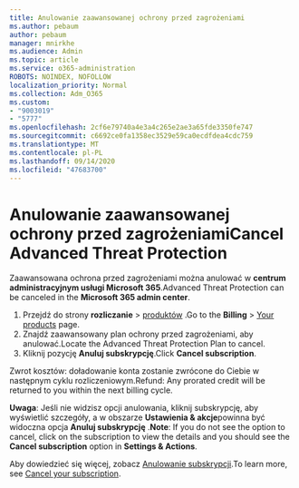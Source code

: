 ```yaml
---
title: Anulowanie zaawansowanej ochrony przed zagrożeniami
ms.author: pebaum
author: pebaum
manager: mnirkhe
ms.audience: Admin
ms.topic: article
ms.service: o365-administration
ROBOTS: NOINDEX, NOFOLLOW
localization_priority: Normal
ms.collection: Adm_O365
ms.custom:
- "9003019"
- "5777"
ms.openlocfilehash: 2cf6e79740a4e3a4c265e2ae3a65fde3350fe747
ms.sourcegitcommit: c6692ce0fa1358ec3529e59ca0ecdfdea4cdc759
ms.translationtype: MT
ms.contentlocale: pl-PL
ms.lasthandoff: 09/14/2020
ms.locfileid: "47683700"
---
```

# <a name="cancel-advanced-threat-protection"></a><span data-ttu-id="d133d-102">Anulowanie zaawansowanej ochrony przed zagrożeniami</span><span class="sxs-lookup"><span data-stu-id="d133d-102">Cancel Advanced Threat Protection</span></span>

<span data-ttu-id="d133d-103">Zaawansowana ochrona przed zagrożeniami można anulować w **centrum administracyjnym usługi Microsoft 365**.</span><span class="sxs-lookup"><span data-stu-id="d133d-103">Advanced Threat Protection can be canceled in the **Microsoft 365 admin center**.</span></span>

1. <span data-ttu-id="d133d-104">Przejdź do strony **rozliczanie**  >  [produktów](https://go.microsoft.com/fwlink/p/?linkid=842054) .</span><span class="sxs-lookup"><span data-stu-id="d133d-104">Go to the  **Billing** > [Your products](https://go.microsoft.com/fwlink/p/?linkid=842054) page.</span></span>
2. <span data-ttu-id="d133d-105">Znajdź zaawansowany plan ochrony przed zagrożeniami, aby anulować.</span><span class="sxs-lookup"><span data-stu-id="d133d-105">Locate the Advanced Threat Protection Plan to cancel.</span></span>
3. <span data-ttu-id="d133d-106">Kliknij pozycję **Anuluj subskrypcję**.</span><span class="sxs-lookup"><span data-stu-id="d133d-106">Click **Cancel subscription**.</span></span>

<span data-ttu-id="d133d-107">Zwrot kosztów: doładowanie konta zostanie zwrócone do Ciebie w następnym cyklu rozliczeniowym.</span><span class="sxs-lookup"><span data-stu-id="d133d-107">Refund: Any prorated credit will be returned to you within the next billing cycle.</span></span>

<span data-ttu-id="d133d-108">**Uwaga**: Jeśli nie widzisz opcji anulowania, kliknij subskrypcję, aby wyświetlić szczegóły, a w obszarze **Ustawienia & akcje**powinna być widoczna opcja **Anuluj subskrypcję** .</span><span class="sxs-lookup"><span data-stu-id="d133d-108">**Note**: If you do not see the option to cancel, click on the subscription to view the details and you should see the **Cancel subscription** option in **Settings & Actions**.</span></span>

<span data-ttu-id="d133d-109">Aby dowiedzieć się więcej, zobacz [Anulowanie subskrypcji](https://docs.microsoft.com/microsoft-365/commerce/subscriptions/cancel-your-subscription).</span><span class="sxs-lookup"><span data-stu-id="d133d-109">To learn more, see [Cancel your subscription](https://docs.microsoft.com/microsoft-365/commerce/subscriptions/cancel-your-subscription).</span></span>
